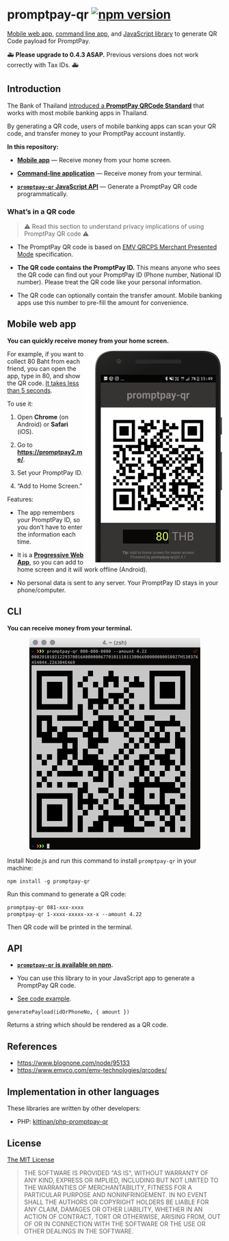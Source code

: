 # promptpay-qr [![npm version](https://badge.fury.io/js/promptpay-qr.svg)](https://badge.fury.io/js/promptpay-qr)

[Mobile web app](#mobile-web-app), [command line app](#cli), and [JavaScript library](#api) to generate QR Code payload for PromptPay.

:ambulance: **Please upgrade to 0.4.3 ASAP.** Previous versions does not work correctly with Tax IDs. :ambulance:


## Introduction

The Bank of Thailand [introduced a **PromptPay QRCode Standard**](https://thestandard.co/standardqrcode/) that works with most mobile banking apps in Thailand.

By generating a QR code, users of mobile banking apps can scan your QR code, and transfer money to your PromptPay account instantly.

**In this repository:**

- [**Mobile app**](#mobile-web-app) — Receive money from your home screen.

- [**Command-line application**](#cli) — Receive money from your terminal.

- [**`promptpay-qr` JavaScript API**](#api) — Generate a PromptPay QR code programmatically.


### What’s in a QR code

> ⚠️ Read this section to understand privacy implications of using PromptPay QR code ⚠️

- The PromptPay QR code is based on [EMV QRCPS Merchant Presented Mode](https://www.emvco.com/emv-technologies/qrcodes/) specification.

- **The QR code contains the PromptPay ID.** This means anyone who sees the QR code can find out your PromptPay ID (Phone number, National ID number). Please treat the QR code like your personal information.

- The QR code can optionally contain the transfer amount. Mobile banking apps use this number to pre-fill the amount for convenience.

## Mobile web app

**You can quickly receive money from your home screen.**

<img src="images/mobile.png" width="324" align="right" />

For example, if you want to collect 80 Baht from each friend, you can open the app, type in 80, and show the QR code.
[It takes less than 5 seconds](https://www.facebook.com/dtinth/videos/10208543817227100/).

To use it:

1. Open **Chrome** (on Android) or **Safari** (iOS).

2. Go to **https://promptpay2.me/**.

3. Set your PromptPay ID.

4. “Add to Home Screen.”

Features:

- The app remembers your PromptPay ID, so you don’t have to enter the information each time.

- It is a [**Progressive Web App**](https://developers.google.com/web/progressive-web-apps/), so you can add to home screen and it will work offline (Android).

- No personal data is sent to any server. Your PromptPay ID stays in your phone/computer.


## CLI

**You can receive money from your terminal.**

<p align="center">
  <img src="images/terminal.png" width="400" />
</p>

Install Node.js and run this command to install `promptpay-qr` in your machine:

```
npm install -g promptpay-qr
```

Run this command to generate a QR code:

```
promptpay-qr 081-xxx-xxxx
promptpay-qr 1-xxxx-xxxxx-xx-x --amount 4.22
```

Then QR code will be printed in the terminal.


## API

- **[`promptpay-qr` is available on npm](https://www.npmjs.com/package/promptpay-qr).**

- You can use this library to in your JavaScript app to generate a PromptPay QR code.

- [See code example](https://runkit.com/dtinth/promptpay-qr).

```
generatePayload(idOrPhoneNo, { amount })
```

Returns a string which should be rendered as a QR code.


## References

- https://www.blognone.com/node/95133
- https://www.emvco.com/emv-technologies/qrcodes/


## Implementation in other languages

These libraries are written by other developers:

- PHP: [kittinan/php-promptpay-qr](https://github.com/kittinan/php-promptpay-qr)


## License

[The MIT License](https://github.com/dtinth/promptpay-qr/blob/master/LICENSE)

> THE SOFTWARE IS PROVIDED "AS IS", WITHOUT WARRANTY OF ANY KIND, EXPRESS OR
> IMPLIED, INCLUDING BUT NOT LIMITED TO THE WARRANTIES OF MERCHANTABILITY,
> FITNESS FOR A PARTICULAR PURPOSE AND NONINFRINGEMENT. IN NO EVENT SHALL THE
> AUTHORS OR COPYRIGHT HOLDERS BE LIABLE FOR ANY CLAIM, DAMAGES OR OTHER
> LIABILITY, WHETHER IN AN ACTION OF CONTRACT, TORT OR OTHERWISE, ARISING FROM,
> OUT OF OR IN CONNECTION WITH THE SOFTWARE OR THE USE OR OTHER DEALINGS IN THE
> SOFTWARE.
